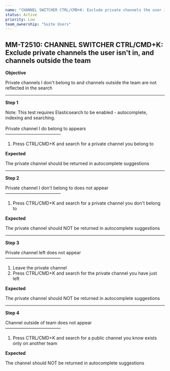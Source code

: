 ```yaml
---
name: "CHANNEL SWITCHER CTRL/CMD+K: Exclude private channels the user isn't in, and channels outside the team"
status: Active
priority: Low
team_ownership: "Suite Users"
---
```


## MM-T2510: CHANNEL SWITCHER CTRL/CMD+K: Exclude private channels the user isn't in, and channels outside the team

**Objective**

Private channels I don't belong to and channels outside the team are not reflected in the search

---

**Step 1**

Note: This test requires Elasticsearch to be enabled - autocomplete, indexing and searching.\
\
Private channel I do belong to appears\
–––––––––––––––––––––––––

1. Press CTRL/CMD+K and search for a private channel you belong to

**Expected**

The private channel should be returned in autocomplete suggestions

---

**Step 2**

Private channel I don't belong to does not appear\
–––––––––––––––––––––––––

1. Press CTRL/CMD+K and search for a private channel you don't belong to

**Expected**

The private channel should NOT be returned in autocomplete suggestions

---

**Step 3**

Private channel left does not appear\
–––––––––––––––––––––––––

1. Leave the private channel
2. Press CTRL/CMD+K and search for the private channel you have just left

**Expected**

The private channel should NOT be returned in autocomplete suggestions

---

**Step 4**

Channel outside of team does not appear\
–––––––––––––––––––––––––

1. Press CTRL/CMD+K and search for a public channel you know exists only on another team

**Expected**

The channel should NOT be returned in autocomplete suggestions

